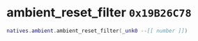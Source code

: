 # ambient_reset_filter `0x19B26C78`

```lua
natives.ambient.ambient_reset_filter(_unk0 --[[ number ]])
```